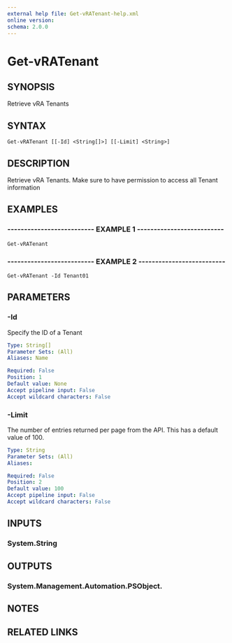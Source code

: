 ```yaml
---
external help file: Get-vRATenant-help.xml
online version: 
schema: 2.0.0
---
```


# Get-vRATenant

## SYNOPSIS
Retrieve vRA Tenants

## SYNTAX

```
Get-vRATenant [[-Id] <String[]>] [[-Limit] <String>]
```

## DESCRIPTION
Retrieve vRA Tenants.
Make sure to have permission to access all Tenant information

## EXAMPLES

### -------------------------- EXAMPLE 1 --------------------------
```
Get-vRATenant
```

### -------------------------- EXAMPLE 2 --------------------------
```
Get-vRATenant -Id Tenant01
```

## PARAMETERS

### -Id
Specify the ID of a Tenant

```yaml
Type: String[]
Parameter Sets: (All)
Aliases: Name

Required: False
Position: 1
Default value: None
Accept pipeline input: False
Accept wildcard characters: False
```

### -Limit
The number of entries returned per page from the API.
This has a default value of 100.

```yaml
Type: String
Parameter Sets: (All)
Aliases: 

Required: False
Position: 2
Default value: 100
Accept pipeline input: False
Accept wildcard characters: False
```

## INPUTS

### System.String

## OUTPUTS

### System.Management.Automation.PSObject.

## NOTES

## RELATED LINKS

